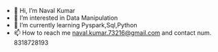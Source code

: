 - 👋 Hi, I’m Naval Kumar
- 👀 I’m interested in Data Manipulation 
- 🌱 I’m currently learning Pyspark,Sql,Python
- 📫 How to reach me naval.kumar.73216@gmail.com and contact num. 8318728193

<!---
navalkumar83/navalkumar83 is a ✨ special ✨ repository because its `README.md` (this file) appears on your GitHub profile.
You can click the Preview link to take a look at your changes.
--->
